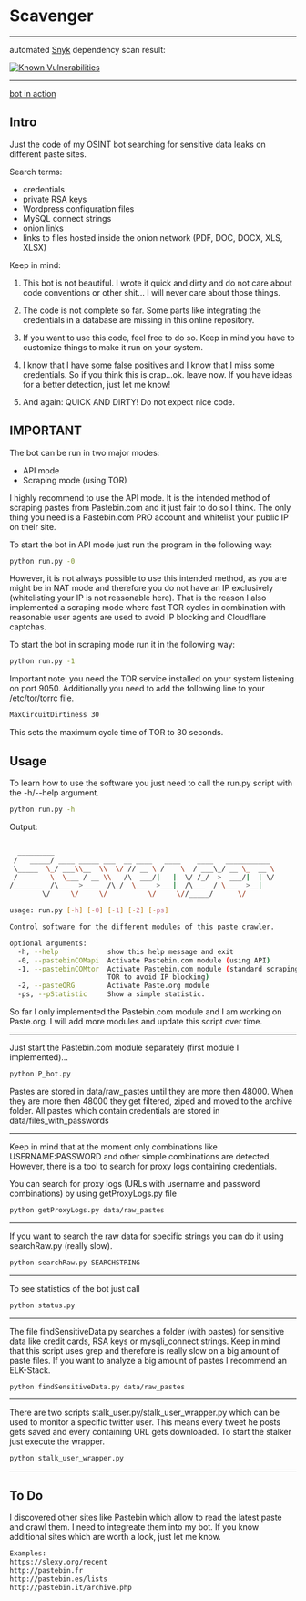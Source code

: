 # Scavenger

---

automated [Snyk](https://snyk.io/) dependency scan result:

[![Known Vulnerabilities](https://snyk.io/test/github/rndinfosecguy/Scavenger/badge.svg?targetFile=requirements.txt)](https://snyk.io/test/github/rndinfosecguy/Scavenger?targetFile=requirements.txt)

---

[bot in action](https://twitter.com/leak_scavenger)

## Intro
Just the code of my OSINT bot searching for sensitive data leaks on different paste sites.

Search terms:
- credentials
- private RSA keys
- Wordpress configuration files
- MySQL connect strings
- onion links
- links to files hosted inside the onion network (PDF, DOC, DOCX, XLS, XLSX)

Keep in mind:
1. This bot is not beautiful. I wrote it quick and dirty and do not care about code conventions or other shit... I will never care about those things.
	
2. The code is not complete so far. Some parts like integrating the credentials in a database are missing in this online repository. 
	
3. If you want to use this code, feel free to do so. Keep in mind you have to customize things to make it run on your system.
	
4. I know that I have some false positives and I know that I miss some credentials. So if you think this is crap...ok. leave now. If you have ideas for a better detection, just let me know!
	
5. And again: QUICK AND DIRTY! Do not expect nice code.

## IMPORTANT

The bot can be run in two major modes:
- API mode
- Scraping mode (using TOR)

I highly recommend to use the API mode. It is the intended method of scraping pastes from Pastebin.com and it just fair to do so I think. The only thing you need is a Pastebin.com PRO account and whitelist your public IP on their site.

To start the bot in API mode just run the program in the following way:

```sh
python run.py -0
```

However, it is not always possible to use this intended method, as you are might be in NAT mode and therefore you do not have an IP exclusively (whitelisting your IP is not reasonable here). That is the reason I also implemented a scraping mode where fast TOR cycles in combination with reasonable user agents are used to avoid IP blocking and Cloudflare captchas.

To start the bot in scraping mode run it in the following way:

 ```sh
python run.py -1
```

Important note: you need the TOR service installed on your system listening on port 9050. Additionally you need to add the following line to your /etc/tor/torrc file.
 ```sh
MaxCircuitDirtiness 30
```
This sets the maximum cycle time of TOR to 30 seconds.

## Usage

To learn how to use the software you just need to call the run.py script with the -h/--help argument.
```sh
python run.py -h
```
Output:
```sh

  _________
 /   _____/ ____ _____ ___  __ ____   ____    ____   ___________
 \_____  \_/ ___\\__  \\  \/ // __ \ /    \  / ___\_/ __ \_  __ \
 /        \  \___ / __ \\   /\  ___/|   |  \/ /_/  >  ___/|  | \/
/_______  /\___  >____  /\_/  \___  >___|  /\___  / \___  >__|
        \/     \/     \/          \/     \//_____/      \/

usage: run.py [-h] [-0] [-1] [-2] [-ps]

Control software for the different modules of this paste crawler.

optional arguments:
  -h, --help            show this help message and exit
  -0, --pastebinCOMapi  Activate Pastebin.com module (using API)
  -1, --pastebinCOMtor  Activate Pastebin.com module (standard scraping using
                        TOR to avoid IP blocking)
  -2, --pasteORG        Activate Paste.org module
  -ps, --pStatistic     Show a simple statistic.
```

So far I only implemented the Pastebin.com module and I am working on Paste.org. I will add more modules and update this script over time.

---

Just start the Pastebin.com module separately (first module I implemented)...
```sh
python P_bot.py
```
Pastes are stored in data/raw_pastes until they are more then 48000.
When they are more then 48000 they get filtered, ziped and moved to the archive folder. 
All pastes which contain credentials are stored in data/files_with_passwords

---

Keep in mind that at the moment only combinations like USERNAME:PASSWORD and other simple combinations are detected.
However, there is a tool to search for proxy logs containing credentials. 

You can search for proxy logs (URLs with username and password combinations) by using getProxyLogs.py file
```sh
python getProxyLogs.py data/raw_pastes
```

---

If you want to search the raw data for specific strings you can do it using searchRaw.py (really slow). 
```sh
python searchRaw.py SEARCHSTRING
```

---

To see statistics of the bot just call
```sh
python status.py 
```

---

The file findSensitiveData.py searches a folder (with pastes) for sensitive data like credit cards, RSA keys or mysqli_connect strings. Keep in mind that this script uses grep and therefore is really slow on a big amount of paste files. 
If you want to analyze a big amount of pastes I recommend an ELK-Stack.
```sh
python findSensitiveData.py data/raw_pastes 
```

---

There are two scripts stalk_user.py/stalk_user_wrapper.py which can be used to monitor a specific twitter user. This means every tweet he posts gets saved and every containing URL gets downloaded. To start the stalker just execute the wrapper.
```sh
python stalk_user_wrapper.py
```

---

## To Do

I discovered other sites like Pastebin which allow to read the latest paste and crawl them. I need to integreate them into my bot. If you know additional sites which are worth a look, just let me know.
```sh
Examples:
https://slexy.org/recent
http://pastebin.fr
http://pastebin.es/lists
http://pastebin.it/archive.php
```
